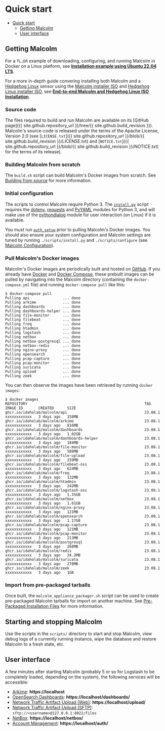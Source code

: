 # <a name="QuickStart"></a>Quick start

* [Quick start](#QuickStart)
    - [Getting Malcolm](#GetMalcolm)
    - [User interface](#UserInterfaceURLs)

## <a name="GetMalcolm"></a>Getting Malcolm

For a `TL;DR` example of downloading, configuring, and running Malcolm in Docker on a Linux platform, see **[Installation example using Ubuntu 22.04 LTS](ubuntu-install-example.md#InstallationExample)**.

For a more in-depth guide convering installing both Malcolm and a [Hedgehog Linux](hedgehog.md) sensor using the [Malcolm installer ISO](malcolm-iso.md#ISO) and [Hedgehog Linux installer ISO](hedgehog-installation.md#HedgehogInstallation), see **[End-to-end Malcolm and Hedgehog Linux ISO Installation](malcolm-hedgehog-e2e-iso-install.md#InstallationExample)**.

### Source code

The files required to build and run Malcolm are available on its [GitHub page]({{ site.github.repository_url }}/tree/{{ site.github.build_revision }}). Malcolm's source-code is released under the terms of the Apache License, Version 2.0 (see [`LICENSE.txt`]({{ site.github.repository_url }}/blob/{{ site.github.build_revision }}/LICENSE.txt) and [`NOTICE.txt`]({{ site.github.repository_url }}/blob/{{ site.github.build_revision }}/NOTICE.txt) for the terms of its release).

### Building Malcolm from scratch

The `build.sh` script can build Malcolm's Docker images from scratch. See [Building from source](development.md#Build) for more information.

### Initial configuration

The scripts to control Malcolm require Python 3. The [`install.py`](malcolm-config.md#ConfigAndTuning) script requires the [dotenv](https://github.com/theskumar/python-dotenv), [requests](https://docs.python-requests.org/en/latest/) and [PyYAML](https://pyyaml.org/) modules for Python 3, and will make use of the [pythondialog](https://pythondialog.sourceforge.io/) module for user interaction (on Linux) if it is available.

You must run [`auth_setup`](authsetup.md#AuthSetup) prior to pulling Malcolm's Docker images. You should also ensure your system configuration and Malcolm settings are tuned by running `./scripts/install.py` and `./scripts/configure` (see [Malcolm Configuration](malcolm-config.md#ConfigAndTuning)).
    
### Pull Malcolm's Docker images

Malcolm's Docker images are periodically built and hosted on [GitHub](https://github.com/orgs/idaholab/packages?repo_name=Malcolm). If you already have [Docker](https://www.docker.com/) and [Docker Compose](https://docs.docker.com/compose/), these prebuilt images can be pulled by navigating into the Malcolm directory (containing the `docker-compose.yml` file) and running `docker-compose pull` like this:
```
$ docker-compose pull
Pulling api               ... done
Pulling arkime            ... done
Pulling dashboards        ... done
Pulling dashboards-helper ... done
Pulling file-monitor      ... done
Pulling filebeat          ... done
Pulling freq              ... done
Pulling htadmin           ... done
Pulling logstash          ... done
Pulling netbox            ... done
Pulling netbox-postgresql ... done
Pulling netbox-redis      ... done
Pulling nginx-proxy       ... done
Pulling opensearch        ... done
Pulling pcap-capture      ... done
Pulling pcap-monitor      ... done
Pulling suricata          ... done
Pulling upload            ... done
Pulling zeek              ... done
```

You can then observe the images have been retrieved by running `docker images`:
```
$ docker images
REPOSITORY                                                     TAG               IMAGE ID       CREATED      SIZE
ghcr.io/idaholab/malcolm/api                                   23.08.1           xxxxxxxxxxxx   3 days ago   158MB
ghcr.io/idaholab/malcolm/arkime                                23.08.1           xxxxxxxxxxxx   3 days ago   816MB
ghcr.io/idaholab/malcolm/dashboards                            23.08.1           xxxxxxxxxxxx   3 days ago   1.02GB
ghcr.io/idaholab/malcolm/dashboards-helper                     23.08.1           xxxxxxxxxxxx   3 days ago   184MB
ghcr.io/idaholab/malcolm/file-monitor                          23.08.1           xxxxxxxxxxxx   3 days ago   588MB
ghcr.io/idaholab/malcolm/file-upload                           23.08.1           xxxxxxxxxxxx   3 days ago   259MB
ghcr.io/idaholab/malcolm/filebeat-oss                          23.08.1           xxxxxxxxxxxx   3 days ago   624MB
ghcr.io/idaholab/malcolm/freq                                  23.08.1           xxxxxxxxxxxx   3 days ago   132MB
ghcr.io/idaholab/malcolm/htadmin                               23.08.1           xxxxxxxxxxxx   3 days ago   242MB
ghcr.io/idaholab/malcolm/logstash-oss                          23.08.1           xxxxxxxxxxxx   3 days ago   1.35GB
ghcr.io/idaholab/malcolm/netbox                                23.08.1           xxxxxxxxxxxx   3 days ago   1.01GB
ghcr.io/idaholab/malcolm/nginx-proxy                           23.08.1           xxxxxxxxxxxx   3 days ago   121MB
ghcr.io/idaholab/malcolm/opensearch                            23.08.1           xxxxxxxxxxxx   3 days ago   1.17GB
ghcr.io/idaholab/malcolm/pcap-capture                          23.08.1           xxxxxxxxxxxx   3 days ago   121MB
ghcr.io/idaholab/malcolm/pcap-monitor                          23.08.1           xxxxxxxxxxxx   3 days ago   213MB
ghcr.io/idaholab/malcolm/postgresql                            23.08.1           xxxxxxxxxxxx   3 days ago   268MB
ghcr.io/idaholab/malcolm/redis                                 23.08.1           xxxxxxxxxxxx   3 days ago   34.2MB
ghcr.io/idaholab/malcolm/suricata                              23.08.1           xxxxxxxxxxxx   3 days ago   278MB
ghcr.io/idaholab/malcolm/zeek                                  23.08.1           xxxxxxxxxxxx   3 days ago   1GB
```

### Import from pre-packaged tarballs

Once built, the `malcolm_appliance_packager.sh` script can be used to create pre-packaged Malcolm tarballs for import on another machine. See [Pre-Packaged Installation Files](development.md#Packager) for more information.

## Starting and stopping Malcolm

Use the scripts in the `scripts/` directory to start and stop Malcolm, view debug logs of a currently running
instance, wipe the database and restore Malcolm to a fresh state, etc.

## <a name="UserInterfaceURLs"></a>User interface

A few minutes after starting Malcolm (probably 5 or so for Logstash to be completely loaded, depending on the system), the following services will be accessible:

* [Arkime](https://arkime.com/): **https://localhost**
* [OpenSearch Dashboards](https://opensearch.org/docs/latest/dashboards/index/): **https://localhost/dashboards/**
* [Network Traffic Artifact Upload (Web)](upload.md#Upload): **https://localhost/upload/**
* [Network Traffic Artifact Upload (SFTP)](upload.md#Upload): `sftp://<username>@127.0.0.1:8022/files`
* [NetBox](asset-interaction-analysis.md#AssetInteractionAnalysis): **https://localhost/netbox/**
* [Account Management](authsetup.md#AuthBasicAccountManagement): **https://localhost/auth/**